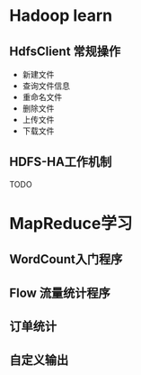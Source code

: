 # Hadoop learn

## HdfsClient 常规操作
 + 新建文件
 + 查询文件信息
 + 重命名文件
 + 删除文件
 + 上传文件
 + 下载文件
 
## HDFS-HA工作机制
   TODO
   
# MapReduce学习
## WordCount入门程序

## Flow 流量统计程序

## 订单统计

## 自定义输出

